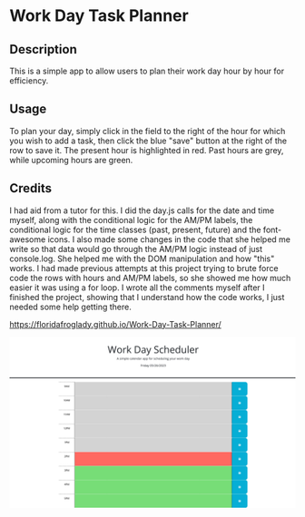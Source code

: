 # Work Day Task Planner


## Description

This is a simple app to allow users to plan their work day hour by hour for efficiency.  

## Usage

To plan your day, simply click in the field to the right of the hour for which you wish to add a task, then click the blue "save" button at the right of the row to save it.  The present hour is highlighted in red.  Past hours are grey, while upcoming hours are green.

## Credits

I had aid from a tutor for this. I did the day.js calls for the date and time myself, along with the conditional logic for the AM/PM labels, the conditional logic for the time classes (past, present, future) and the font-awesome icons. I also made some changes in the code that she helped me write so that data would go through the AM/PM logic instead of just console.log. She helped me with the DOM manipulation and how "this" works.  I had made previous attempts at this project trying to brute force code the rows with hours and AM/PM labels, so she showed me how much easier it was using a for loop.  I wrote all the comments myself after I finished the project, showing that I understand how the code works, I just needed some help getting there.


https://floridafroglady.github.io/Work-Day-Task-Planner/

![Alt text](assets/Screenshot%202023-05-26%20at%2014-40-38%20Work%20Day%20Task%20Planner.png)